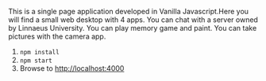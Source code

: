 This is a single page application developed in Vanilla Javascript.Here you will find a small web desktop with 4 apps. You can chat with a server owned by Linnaeus University. You can play memory game and paint. You can take pictures with the camera app. 

1. `npm install`
2. `npm start`
3. Browse to [http://localhost:4000](http://localhost:4000)

